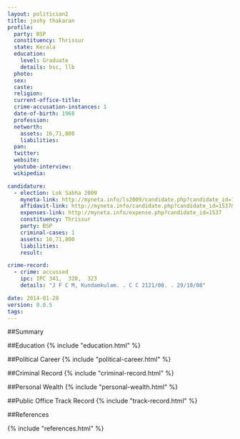 ```yaml
---
layout: politician2
title: joshy thakaran
profile: 
  party: BSP
  constituency: Thrissur
  state: Kerala
  education: 
    level: Graduate
    details: bsc, llb
  photo: 
  sex: 
  caste: 
  religion: 
  current-office-title: 
  crime-accusation-instances: 1
  date-of-birth: 1968
  profession: 
  networth: 
    assets: 16,71,800
    liabilities: 
  pan: 
  twitter: 
  website: 
  youtube-interview: 
  wikipedia: 

candidature: 
  - election: Lok Sabha 2009
    myneta-link: http://myneta.info/ls2009/candidate.php?candidate_id=1537
    affidavit-link: http://myneta.info/candidate.php?candidate_id=1537&scan=original
    expenses-link: http://myneta.info/expense.php?candidate_id=1537
    constituency: Thrissur 
    party: BSP
    criminal-cases: 1
    assets: 16,71,800
    liabilities: 
    result:  

crime-record: 
  - crime: accussed
    ipc: IPC 341,  328,  323
    details: "J F C M, Kundamkulam. . C C 2121/08. . 29/10/08" 

date: 2014-01-28
version: 0.0.5
tags: 
---
```

##Summary


##Education
{% include "education.html" %}


##Political Career
{% include "political-career.html" %}


##Criminal Record
{% include "criminal-record.html" %}


##Personal Wealth
{% include "personal-wealth.html" %}


##Public Office Track Record
{% include "track-record.html" %}


##References


{% include "references.html" %}
